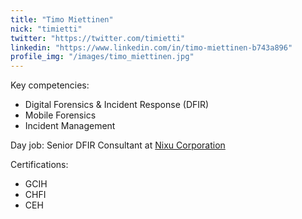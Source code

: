```yaml
---
title: "Timo Miettinen"
nick: "timietti"
twitter: "https://twitter.com/timietti"
linkedin: "https://www.linkedin.com/in/timo-miettinen-b743a896"
profile_img: "/images/timo_miettinen.jpg"
---
```


Key competencies:
* Digital Forensics & Incident Response (DFIR)
* Mobile Forensics
* Incident Management

Day job: Senior DFIR Consultant at [Nixu Corporation](https://www.nixu.com)

Certifications:
* GCIH
* CHFI
* CEH
